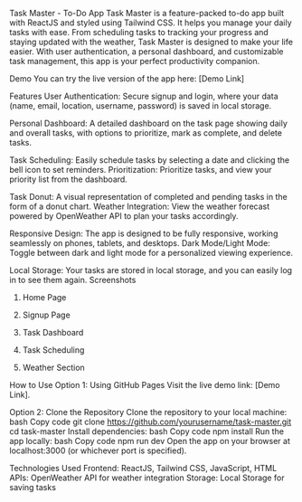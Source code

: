 Task Master - To-Do App
Task Master is a feature-packed to-do app built with ReactJS and styled using Tailwind CSS. It helps you manage your daily tasks with ease. From scheduling tasks to tracking your progress and staying updated with the weather, Task Master is designed to make your life easier. With user authentication, a personal dashboard, and customizable task management, this app is your perfect productivity companion.

Demo
You can try the live version of the app here: [Demo Link]

Features
User Authentication: Secure signup and login, where your data (name, email, location, username, password) is saved in local storage.

Personal Dashboard: A detailed dashboard on the task page showing daily and overall tasks, with options to prioritize, mark as complete, and delete tasks.

Task Scheduling: Easily schedule tasks by selecting a date and clicking the bell icon to set reminders.
Prioritization: Prioritize tasks, and view your priority list from the dashboard.

Task Donut: A visual representation of completed and pending tasks in the form of a donut chart.
Weather Integration: View the weather forecast powered by OpenWeather API to plan your tasks accordingly.

Responsive Design: The app is designed to be fully responsive, working seamlessly on phones, tablets, and desktops.
Dark Mode/Light Mode: Toggle between dark and light mode for a personalized viewing experience.

Local Storage: Your tasks are stored in local storage, and you can easily log in to see them again.
Screenshots
1. Home Page

2. Signup Page

3. Task Dashboard

4. Task Scheduling

5. Weather Section

How to Use
Option 1: Using GitHub Pages
Visit the live demo link: [Demo Link].

Option 2: Clone the Repository
Clone the repository to your local machine:
bash
Copy code
git clone https://github.com/yourusername/task-master.git
cd task-master
Install dependencies:
bash
Copy code
npm install
Run the app locally:
bash
Copy code
npm run dev
Open the app on your browser at localhost:3000 (or whichever port is specified).

Technologies Used
Frontend: ReactJS, Tailwind CSS, JavaScript, HTML
APIs: OpenWeather API for weather integration
Storage: Local Storage for saving tasks